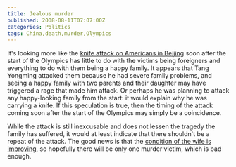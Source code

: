 ```yaml
---
title: Jealous murder
published: 2008-08-11T07:07:00Z
categories: Politics
tags: China,death,murder,Olympics
---
```


<p>
It's looking more like the <a href="http://blog.chungyc.org/2008/08/murders-in-beijing-olympics.html">knife attack on Americans in Beijing</a> soon after the start of the Olympics has little to do with the victims being foreigners and everything to do with them being a happy family.  It appears that Tang Yongming attacked them because he had severe family problems, and seeing a happy family with two parents and their daughter may have triggered a rage that made him attack.  Or perhaps he was planning to attack any happy-looking family from the start: it would explain why he was carrying a knife.  If this speculation is true, then the timing of the attack coming soon after the start of the Olympics may simply be a coincidence.
</p>

<p>
While the attack is still inexcusable and does not lessen the tragedy the family has suffered, it would at least indicate that there shouldn't be a repeat of the attack.  The good news is that the <a href="http://ap.google.com/article/ALeqM5ilmqox3TlPglISoPZaTE7UR7t_xgD92FTAA00">condition of the wife is improving</a>, so hopefully there will be only one murder victim, which is bad enough.
</p>

